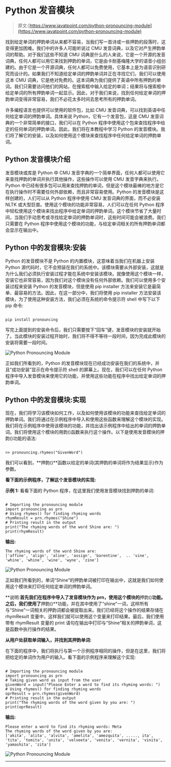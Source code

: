 # Python 发音模块

> 原文:[https://www.javatpoint.com/python-pronouncing-module](https://www.javatpoint.com/python-pronouncing-module)

找到给定单词的押韵单词从来都不容易，当我们写一首诗或一些押韵的段落时，这变得更加困难。我们中的许多人可能听说过 CMU 发音词典，以及它对产生押韵单词的帮助。对于我们这些不知道 CMU 词典是什么的人来说，它是一个开源的发音词典，任何人都可以用它来找到押韵的单词，它是由卡耐基梅隆大学的语音小组创建的。由于它是一个开源词典，任何人都可以免费使用，它基本上是为语音识别研究而设计的。如果我们不知道给定单词的押韵单词并正在寻找它们，我们可以使用这本 CMU 词典，它是绝对免费的。这本词典为我们提供了英语中所有押韵的单词。我们只需要访问他们的网站，在搜索框中输入给定的单词；结果将与搜索框中给定单词的所有押韵单词一起显示。因此，对于我们来说，找到任何给定单词的押韵单词变得非常容易，我们不必花太多时间去思考所有的押韵单词。

许多编程语言也提供可以使用的软件包，比如 CMU 发音词典，可以找到英语中任何给定单词的押韵单词。具体来说 Python，它有一个发音包，这是 CMU 发音词典的一个非常简单的接口，我们可以在 Python 程序中使用这个包来查找程序中给定的任何单词的押韵单词。因此，我们将在本教程中学习 Python 的发音模块。我们将了解它的安装，以及如何使用这个模块来查找程序中任何给定单词的押韵单词。

## Python 发音模块介绍

发音模块或库是 Python 中 CMU 发音字典的一个简单界面，任何人都可以使用它来查找押韵的单词并执行其他操作，这些操作可以使用 CMU 发音字典来执行。Python 中已经有很多包可以用来查找押韵的单词，但是这个模块最棒的地方是它在执行操作时不需要任何外部依赖，而且非常容易使用。Python 的发音模块是这样创建的，人们可以从 Python 程序中使用 CMU 发音词典的界面，而不必安装 NLTK 或大型巨兽。使用这个模块的功能非常容易，人们可以在任何 Python 程序中轻松使用这个模块来找出程序中给定单词的押韵单词。这个模块节省了大量时间，当我们手动思考或寻找给定单词的押韵单词时，这些时间可能会被浪费。我们只需要在 Python 程序中使用这个模块的功能，与给定单词相关的所有押韵单词都会显示在输出中。

## Python 中的发音模块:安装

Python 的发音模块不是 Python 的内置模块，这意味着当我们在机器上安装 Python 源代码时，它不会预装在我们的系统中。该模块需要从外部安装，这就是为什么我们必须执行安装过程才能在系统中安装该模块。就像使用这个模块一样，安装它也非常容易，因为我们对这个模块没有任何外部依赖。我们可以使用多个安装过程来安装 Python 的发音模块，但是使用 pip installer 方法来安装它是最简单、最容易的方法。因此，在这一部分中，我们将使用 pip installer 方法安装该模块，为了使用这种安装方法，我们必须在系统的命令提示符 shell 中写下以下 pip 命令:

```

pip install pronouncing

```

写完上面提到的安装命令后，我们只需要按下“回车”键，发音模块的安装就开始了。当此模块的安装过程开始时，我们将不得不等待一段时间，因为完成此模块的安装将需要一段时间。

![Python Pronouncing Module](../Images/c7105ebb0875ffda395ab70bd2d96965.png)

正如我们所看到的，Python 的发音模块现在已经成功安装在我们的系统中，并且“成功安装”显示在命令提示符 shell 的屏幕上。现在，我们可以在任何 Python 程序中导入发音模块来使用它的功能，并使用这些功能在程序中找出给定单词的押韵单词。

## Python 中的发音模块:实现

现在，我们将学习该模块如何工作，以及如何使用该模块的功能来查找给定单词的押韵单词。我们将通过在示例程序中导入和使用这些函数来理解这个模块的实现。我们将在示例程序中使用该模块的功能，并找出该示例程序中给出的单词的押韵单词。我们将使用这个模块的用韵()函数来执行这个操作。以下是使用发音模块的押韵()功能的语法:

```

>> pronouncing.rhymes("GivenWord")

```

我们可以看到，**押韵()**函数以给定的单词(其押韵的单词将作为结果显示)作为参数。

**看下面的示例程序，了解这个发音模块的实现:**

**示例 1:** 看看下面的 Python 程序，在这里我们使用发音模块找到押韵的单词:

```

# Importing the pronouncing module
import pronouncing as prn
# Using rhymes() for finding rhyming words
rhymResult = prn.rhymes("Shine")
# Printing result in the output
print("The rhyming words of the word Shine are: ")
print(rhymResult)

```

**输出:**

```
The rhyming words of the word Shine are: 
['affine', 'align', 'aline', 'assign', 'barentine',  .. 'vine', 'whine', 'whine', 'wine', 'wyne', 'zine']

```

![Python Pronouncing Module](../Images/b18615f285a1b83d218c2cda1dfeaf1f.png)

正如我们所看到的，单词“Shine”的押韵单词被打印在输出中，这就是我们如何使用这个模块来打印任何给定单词的押韵单词。

**说明:**首先我们在程序中导入了发音模块作为 prn，使用这个模块的**押韵()**功能。之后，我们使用了**押韵()**功能，并在其中使用了“shine”一词，这样所有与“Shine”一词相关的押韵词都会被提取出来。我们已经将这个操作的结果存储在 rhymResult 变量中，这样我们就可以使用这个变量来打印结果。最后，我们使用带有 rhymResult 变量的 print 语句在输出中打印与“Shine”相关的押韵单词，这是函数中执行操作的结果。

**从用户处获取单词输入，并找到其押韵单词:**

在下面的程序中，我们将执行与第一个示例程序相同的操作，但是在这里，我们将把给定的单词作为用户的输入。看下面的示例程序来理解这个实现:

```

# Importing the pronouncing module
import pronouncing as prn
# Taking given word as input from the user
givenWord = input("Please Enter a word to find its rhyming words: ")
# Using rhymes() for finding rhyming words
oprResult = prn.rhymes(givenWord)
# Printing result in the output
print("The rhyming words of the word given by you are: ")
print(oprResult)

```

**输出:**

```
Please enter a word to find its rhyming words: Meta
The rhyming words of the word given by you are: 
['akita', 'alita', 'alvita', 'amelita', 'amezquita', ....., ita', 'tita', 'tomita', 'unita', 'velveeta', 'venita', 'vernita', 'vinita', 'yamashita', 'zita']

```

![Python Pronouncing Module](../Images/939d0337e4b367690d3d32e47bff4963.png)

* * *